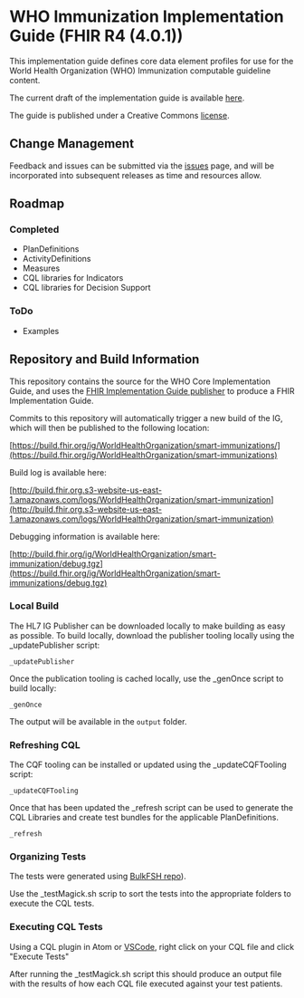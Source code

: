 # WHO Immunization Implementation Guide (FHIR R4 (4.0.1))

This implementation guide defines core data element profiles for use for the World Health Organization (WHO) Immunization computable guideline content.

The current draft of the implementation guide is available [here](https://build.fhir.org/ig/WorldHealthOrganization/smart-immunizations).

The guide is published under a Creative Commons [license](LICENSE.md).

## Change Management

Feedback and issues can be submitted via the [issues](issues) page, and will be incorporated into subsequent releases as time and resources allow.

## Roadmap
### Completed

* PlanDefinitions
* ActivityDefinitions
* Measures
* CQL libraries for Indicators
* CQL libraries for Decision Support  

### ToDo

* Examples

## Repository and Build Information

This repository contains the source for the WHO Core Implementation Guide, and uses the [FHIR Implementation Guide publisher](http://wiki.hl7.org/index.php?title=IG_Publisher_Documentation) to produce a FHIR Implementation Guide.

Commits to this repository will automatically trigger a new build of the IG, which will then be published to the following location:

[https://build.fhir.org/ig/WorldHealthOrganization/smart-immunizations/](https://build.fhir.org/ig/WorldHealthOrganization/smart-immunizations)

Build log is available here:

[http://build.fhir.org.s3-website-us-east-1.amazonaws.com/logs/WorldHealthOrganization/smart-immunization](http://build.fhir.org.s3-website-us-east-1.amazonaws.com/logs/WorldHealthOrganization/smart-immunization)

Debugging information is available here:

[http://build.fhir.org/ig/WorldHealthOrganization/smart-immunization/debug.tgz](https://build.fhir.org/ig/WorldHealthOrganization/smart-immunizations/debug.tgz)

### Local Build

The HL7 IG Publisher can be downloaded locally to make building as easy as possible. To build locally, download the publisher tooling locally using the _updatePublisher script:

    _updatePublisher

Once the publication tooling is cached locally, use the _genOnce script to build locally:

    _genOnce

The output will be available in the `output` folder.

### Refreshing CQL

The CQF tooling can be installed or updated using the _updateCQFTooling script:

    _updateCQFTooling

Once that has been updated the _refresh script can be used to generate the CQL Libraries and create test bundles for the applicable PlanDefinitions. 

    _refresh

### Organizing Tests

The tests were generated using [BulkFSH repo](https://github.com/PuraJuniper/bulk-fsh)).

Use the _testMagick.sh scrip to sort the tests into the appropriate folders to execute the CQL tests.

### Executing CQL Tests

Using a CQL plugin in Atom or [VSCode](https://github.com/PuraJuniper/bulk-fsh), right click on your CQL file and click "Execute Tests"

After running the _testMagick.sh script this should produce an output file with the results of how each CQL file executed against your test patients.

